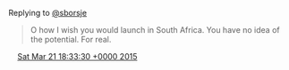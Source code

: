 Replying to [@sborsje](https://twitter.com/sborsje/status/579001451789287424)

> O how I wish you would launch in South Africa\. You have no idea of the potential\. For real\.

<img src="../../media/tweet.ico" width="12" /> [Sat Mar 21 18:33:30 +0000 2015](https://twitter.com/DromerDenker/status/579350135517364224)